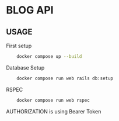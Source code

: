# BLOG API
## USAGE 
First setup 
```bash 
    docker compose up --build
```
Database Setup
```bash
    docker compose run web rails db:setup
```
RSPEC
```bash
    docker compose run web rspec
```
AUTHORIZATION
 is using Bearer Token
